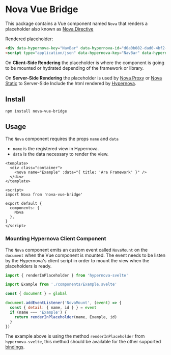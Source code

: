 # Nova Vue Bridge

This package contains a Vue component named `Nova` that renders a placeholder also known as [Nova Directive](https://github.com/ara-framework/ara-cli/wiki)

Rendered placeholder:

```html
<div data-hypernova-key="NavBar" data-hypernova-id="d0a0b082-dad0-4bf2-ae4f-08eff16575b4"></div>
<script type="application/json" data-hypernova-key="NavBar" data-hypernova-id="d0a0b082-dad0-4bf2-ae4f-08eff16575b4"><!--{"brand":"Ara Framework","links":[{"url":"https://github.com/ara-framework","text":"Github"}]}--></script>

```

On **Client-Side Rendering** the placeholder is where the component is going to be mounted or hydrated depending of the framework or library.

On **Server-Side Rendering** the placeholder is used by [Nova Proxy](https://github.com/ara-framework/nova-proxy) or [Nova Static](https://github.com/ara-framework/nova-static) to Server-Side Include the html rendered by [Hypernova](https://github.com/airbnb/hypernova).

## Install

```
npm install nova-vue-bridge
```

## Usage

The `Nova` component requires the props `name` and `data`

- `name` is the registered view in Hypernova.
- `data` is the data necessary to render the view.

```vue
<template>
  <div class="container">
    <nova name="Example" :data="{ title: 'Ara Framework' }" />
  </div>
</template>

<script>
import Nova from 'nova-vue-bridge'

export default {
  components: {
    Nova
  },
}
</script>
```

### Mounting Hypernova Client Component

The `Nova` component emits an custom event called `NovaMount` on the `document` when the Vue component is mounted. The event needs to be listen by the Hypernova's client script in order to mount the view when the placeholders is ready.

```js
import { renderInPlaceholder } from 'hypernova-svelte'

import Example from './components/Example.svelte'

const { document } = global

document.addEventListener('NovaMount', (event) => {
  const { detail: { name, id } } = event
  if (name === 'Example') {
    return renderInPlaceholder(name, Example, id)
  }
})

```

The example above is using the method `renderInPlaceholder` from `hypernova-svelte`, this method should be available for the other supported [bindings](https://github.com/ara-framework/ara-cli/wiki/Supported-Hypernova-Bindings).
